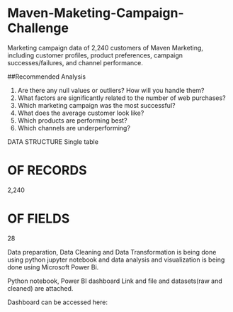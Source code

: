 # Maven-Maketing-Campaign-Challenge

Marketing campaign data of 2,240 customers of Maven Marketing, including customer profiles, product preferences, campaign successes/failures, and channel performance.

##Recommended Analysis

1. Are there any null values or outliers? How will you handle them?
2. What factors are significantly related to the number of web purchases?
3. Which marketing campaign was the most successful?
4. What does the average customer look like?
5. Which products are performing best?
6. Which channels are underperforming?


DATA STRUCTURE
Single table

# OF RECORDS
2,240

# OF FIELDS
28



Data preparation, Data Cleaning and Data Transformation is being done using python jupyter notebook and data analysis and visualization is being done using Microsoft Power Bi.

Python notebook, Power BI dashboard Link and file and datasets(raw and cleaned) are attached.

Dashboard can be accessed here:
